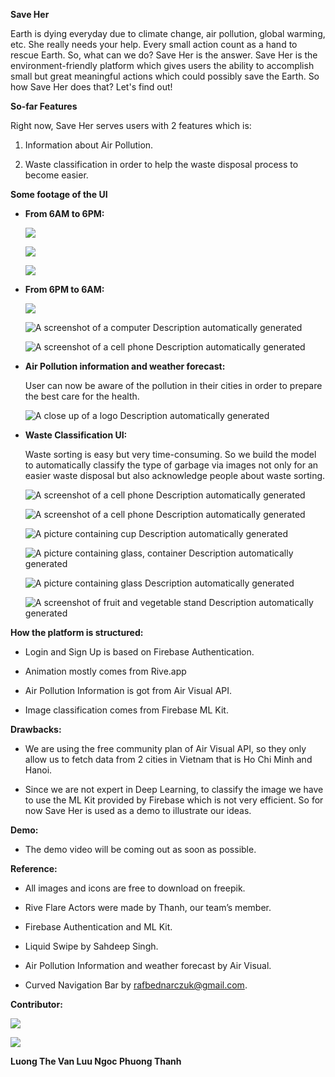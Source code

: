**Save Her**

Earth is dying everyday due to climate change, air pollution, global warming,
etc. She really needs your help. Every small action count as a hand to rescue
Earth. So, what can we do? Save Her is the answer. Save Her is the
environment-friendly platform which gives users the ability to accomplish small
but great meaningful actions which could possibly save the Earth. So how Save
Her does that? Let's find out!

**So-far Features**

Right now, Save Her serves users with 2 features which is:

1.  Information about Air Pollution.

2.  Waste classification in order to help the waste disposal process to become
    easier.

**Some footage of the UI**

-   **From 6AM to 6PM:**

    ![](images/Screenshot_1576349774.png)

    ![](images/Screenshot_1576349787.png)

    ![](images/Screenshot_1576349791.png)

-   **From 6PM to 6AM:**

    ![](images/Screenshot_1576349394.png)

    ![A screenshot of a computer Description automatically generated](media/ea2ebe838c7b1ec0c520331237e0ab17.png)

    ![A screenshot of a cell phone Description automatically generated](media/8d68857d6947d89f733de61df42e287e.png)

-   **Air Pollution information and weather forecast:**

    User can now be aware of the pollution in their cities in order to prepare
    the best care for the health.

    ![A close up of a logo Description automatically generated](media/3a5e0f1ca1d616bb4f7af6a5d7c02c90.png)

-   **Waste Classification UI:**

    Waste sorting is easy but very time-consuming. So we build the model to
    automatically classify the type of garbage via images not only for an easier
    waste disposal but also acknowledge people about waste sorting.

    ![A screenshot of a cell phone Description automatically generated](media/be2724331d3c7b11774e29e5e071e65e.png)

    ![A screenshot of a cell phone Description automatically generated](media/8c607f46b7884717bbd0076333545f0a.png)

    ![A picture containing cup Description automatically generated](media/236af2b48c6b6d9cfc8f08bfad5dfbbc.png)

    ![A picture containing glass, container Description automatically generated](media/b4fa4a142095122344b7072ba6df7cb7.png)

    ![A picture containing glass Description automatically generated](media/6003d78e6692db813f1eb58b42ba2058.png)

    ![A screenshot of fruit and vegetable stand Description automatically generated](media/b443c2982dbedd071253be80143e4e10.png)

**How the platform is structured:**

-   Login and Sign Up is based on Firebase Authentication.

-   Animation mostly comes from Rive.app

-   Air Pollution Information is got from Air Visual API.

-   Image classification comes from Firebase ML Kit.

**Drawbacks:**

-   We are using the free community plan of Air Visual API, so they only allow
    us to fetch data from 2 cities in Vietnam that is Ho Chi Minh and Hanoi.

-   Since we are not expert in Deep Learning, to classify the image we have to
    use the ML Kit provided by Firebase which is not very efficient. So for now
    Save Her is used as a demo to illustrate our ideas.

**Demo:**

-   The demo video will be coming out as soon as possible.

**Reference:**

-   All images and icons are free to download on freepik.

-   Rive Flare Actors were made by Thanh, our team’s member.

-   Firebase Authentication and ML Kit.

-   Liquid Swipe by Sahdeep Singh.

-   Air Pollution Information and weather forecast by Air Visual.

-   Curved Navigation Bar by <rafbednarczuk@gmail.com>.

**Contributor:**

![](media/a1991a3b0610628480cf6105baae0036.jpg)

![](media/0da84b401521ef6db202e373d8210e3e.jpg)

**Luong The Van Luu Ngoc Phuong Thanh**
